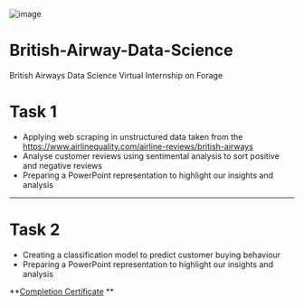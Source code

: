 
![image](https://user-images.githubusercontent.com/68168071/208015626-505dc939-4551-4ccc-a60e-18827d60bf66.png)

# British-Airway-Data-Science
British Airways Data Science Virtual Internship on Forage

# Task 1 
- Applying web scraping in unstructured data taken from the https://www.airlinequality.com/airline-reviews/british-airways
- Analyse customer reviews using sentimental analysis to sort positive and negative reviews
- Preparing a PowerPoint representation to highlight our insights and analysis
--------------------------------------------------------------------------------------------------------------------------------------

# Task 2  
- Creating a classification model to predict customer buying behaviour
- Preparing a PowerPoint representation to highlight our insights and analysis

**[Completion Certificate](https://forage-uploads-prod.s3.amazonaws.com/completion-certificates/British%20Airways/NjynCWzGSaWXQCxSX_British%20Airways_zPEiXtKrJ5rw8n8w7_1719325874580_completion_certificate.pdf) **
